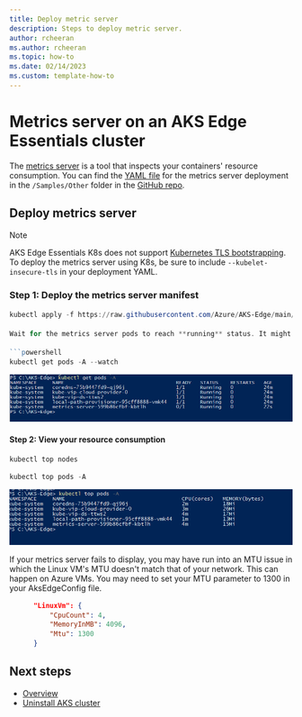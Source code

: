 ```yaml
---
title: Deploy metric server
description: Steps to deploy metric server.
author: rcheeran
ms.author: rcheeran
ms.topic: how-to
ms.date: 02/14/2023
ms.custom: template-how-to
---
```


# Metrics server on an AKS Edge Essentials cluster

The [metrics server](https://github.com/kubernetes-sigs/metrics-server) is a tool that inspects your containers' resource consumption. You can find the [YAML file](https://github.com/Azure/AKS-Edge/blob/main/samples/others/metrics-server.yaml) for the metrics server deployment in the `/Samples/Other` folder in the [GitHub repo](https://github.com/Azure/AKS-Edge/).

## Deploy metrics server

>[!NOTE]
> AKS Edge Essentials K8s does not support [Kubernetes TLS bootstrapping](https://kubernetes.io/docs/reference/access-authn-authz/kubelet-tls-bootstrapping/). To deploy the metrics server using K8s, be sure to include `--kubelet-insecure-tls` in your deployment YAML.

### Step 1: Deploy the metrics server manifest

```powershell
kubectl apply -f https://raw.githubusercontent.com/Azure/AKS-Edge/main/samples/others/metrics-server.yaml

Wait for the metrics server pods to reach **running** status. It might take a few minutes.

```powershell
kubectl get pods -A --watch
```

![Screenshot of results showing metrics pod running.](media/aks-edge/metrics-pod-running.png)

#### Step 2: View your resource consumption

```powershell
kubectl top nodes
```

```powershell
kubectl top pods -A
```

![Screenshot of results showing metrics server installed.](media/aks-edge/metrics-server-installed.png)

If your metrics server fails to display, you may have run into an MTU issue in which the Linux VM's MTU doesn't match that of your network. This can happen on Azure VMs. You may need to set your MTU parameter to 1300 in your AksEdgeConfig file.

 ```json
       "LinuxVm": {
           "CpuCount": 4,
           "MemoryInMB": 4096,
           "Mtu": 1300
       }
   ```

## Next steps

- [Overview](aks-edge-overview.md)
- [Uninstall AKS cluster](aks-edge-howto-uninstall.md)
